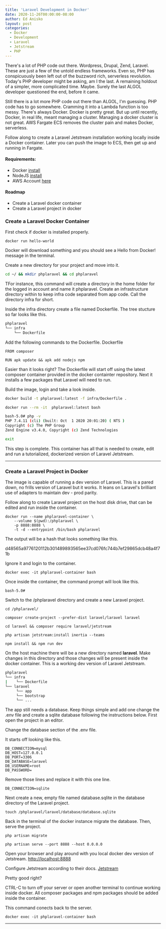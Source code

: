 ```yaml
---
title: 'Laravel Development in Docker'
date: 2020-11-26T00:00:00-08:00
author: Ed Anisko
layout: post
categories:
  - Docker
  - Development
  - Laravel
  - Jetstream
  - PHP
---
```

There's a lot of PHP code out there.  Wordpress, Drupal, Zend, Laravel.  These are just a few of the untold endless frameworks.  Even so, PHP has conspicuously been left out of the buzzword rich, serverless revolution.  Today's PHP developer might be asking, am I the last. A remaining holdout of a simpler, more complicated time.  Maybe.  Surely the last ALGOL developer questioned the end, before it came.

Still there is a lot more PHP code out there than ALGOL, I'm guessing.  PHP code has to go somewhere.  Cramming it into a Lambda function is too messy.  There's always Docker.  Docker is pretty great.  But up until recently, Docker, in real life, meant managing a cluster.  Managing a docker cluster is not great.   AWS Fargate ECS removes the cluster pain and makes Docker, serverless.

Follow along to create a Laravel Jetstream installation working locally inside a Docker container.  Later you can push the image to ECS, then get up and running in Fargate.

#### Requirements:
- Docker [install](https://docs.docker.com/desktop/)
- NodeJS [install](https://nodejs.com)
- AWS Account [here](https://aws.amazon.com/)



#### Roadmap

- Create a Laravel docker container
- Create a Laravel project in docker
<!-- - Create a production ready image (coming soon)
- Release to Fargate ECS (coming soon) -->



### Create a Laravel Docker Container

First check if docker is installed properly.
```
docker run hello-world
```
Docker will download something and you should see a Hello from Docker! message in the terminal.


Create a new directory for your project and move into it.
```sh
cd ~/ && mkdir phplaravel && cd phplaravel
```
TFor instance, this command will create a directory in the home folder for the logged in account and name it phplaravel.  Create an infrastructure directory within to keep infra code separated from app code.  Call the directory infra for short. 

Inside the infra directory create a file named Dockerfile. The tree stucture so far looks like this. 

```sh
phplaravel
└── infra
    └── Dockerfile
 ```






Add the following commands to the Dockerfile. 
Dockerfile
```docker
FROM composer

RUN apk update && apk add nodejs npm
```

Easier than it looks right? The Dockerfile will start off using the latest composer container provided in the docker containter repository.  Next it installs a few packages that Laravel will need to run.  



Build the image, login and take a look inside.
```sh
docker build -t phplaravel:latest -f infra/Dockerfile .

docker run --rm -it  phplaravel:latest bash

bash-5.0# php -v
PHP 7.4.11 (cli) (built: Oct  1 2020 20:01:20) ( NTS )
Copyright (c) The PHP Group
Zend Engine v3.4.0, Copyright (c) Zend Technologies

exit
```

This step is complete.  This container has all that is needed to create, edit and run a tutorialized, dockerized version of Laravel Jetstream.

---













### Create a Laravel Project in Docker

The image is capable of running a dev version of Laravel.  This is a pared down, no frills version of Laravel but it works.  It leans on Laravel's brilliant use of adapters to maintain dev - prod parity.  

Follow along to create  Laravel project on the host disk drive, that can be edited and run inside the container.


```
docker run --name phplaravel-container \
    --volume $(pwd):/phplaravel \
    -p 8888:8888 \
    -t -d --entrypoint /bin/bash phplaravel
```

The output will be a hash that looks something like this. 

d48565a9776120112b301489893565ee37cd076fc744b7ef29865dcb48a4f71b

Ignore it and login to the container.

```
docker exec -it phplaravel-container bash
```

Once inside the container, the command prompt will look like this.
```
bash-5.0# 
```

Switch to the /phplaravel directory and create a new Laravel project.
```
cd /phplaravel/

composer create-project --prefer-dist laravel/laravel laravel

cd laravel && composer require laravel/jetstream

php artisan jetstream:install inertia --teams

npm install && npm run dev
```

On the host machine there will be a new directory named **laravel**.  Make changes in this directory and those changes will be present inside the docker container.  This is a working dev version of Laravel Jetstream.  

```sh
phplaravel
└── infra
|    └── Dockerfile
└── laravel    
     └── app
     └── bootstrap
     └── ...          
 ```


The app still needs a database.  Keep things simple and add one change the .env file and create a sqlite database following the instructions below.  First open the project in an editor.

Change the database section of the .env file.  

It starts off looking like this.
```
DB_CONNECTION=mysql
DB_HOST=127.0.0.1
DB_PORT=3306
DB_DATABASE=laravel
DB_USERNAME=root
DB_PASSWORD=
```

Remove those lines and replace it with this one line.
```
DB_CONNECTION=sqlite
```

Next create a new, empty file named database.sqlite in the database directory of the Laravel project. 
```
touch /phplaravel/laravel/database/database.sqlite
```

Back in the terminal of the docker instance migrate the database.  Then, serve the project.
```
php artisan migrate

php artisan serve --port 8888 --host 0.0.0.0
```

Open your browser and play around with you local docker dev version of Jetstream. <a href="http://localhost:8888" target="_blank">http://localhost:8888</a>

Configure Jetstream according to their docs. <a href="https://jetstream.laravel.com/" target="_blank">Jetstream</a>

Pretty good right?

CTRL-C to turn off your server or open another terminal to continue working inside docker. All composer packages and npm packages should be added inside the container.

This command conects back to the server.

```
docker exec -it phplaravel-container bash
```

---







